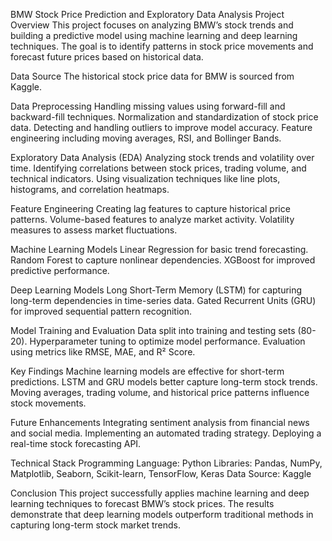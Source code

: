 BMW Stock Price Prediction and Exploratory Data Analysis
Project Overview
This project focuses on analyzing BMW’s stock trends and building a predictive model using machine learning and deep learning techniques. The goal is to identify patterns in stock price movements and forecast future prices based on historical data.

Data Source
The historical stock price data for BMW is sourced from Kaggle.

Data Preprocessing
Handling missing values using forward-fill and backward-fill techniques.
Normalization and standardization of stock price data.
Detecting and handling outliers to improve model accuracy.
Feature engineering including moving averages, RSI, and Bollinger Bands.

Exploratory Data Analysis (EDA)
Analyzing stock trends and volatility over time.
Identifying correlations between stock prices, trading volume, and technical indicators.
Using visualization techniques like line plots, histograms, and correlation heatmaps.

Feature Engineering
Creating lag features to capture historical price patterns.
Volume-based features to analyze market activity.
Volatility measures to assess market fluctuations.

Machine Learning Models
Linear Regression for basic trend forecasting.
Random Forest to capture nonlinear dependencies.
XGBoost for improved predictive performance.

Deep Learning Models
Long Short-Term Memory (LSTM) for capturing long-term dependencies in time-series data.
Gated Recurrent Units (GRU) for improved sequential pattern recognition.

Model Training and Evaluation
Data split into training and testing sets (80-20).
Hyperparameter tuning to optimize model performance.
Evaluation using metrics like RMSE, MAE, and R² Score.

Key Findings
Machine learning models are effective for short-term predictions.
LSTM and GRU models better capture long-term stock trends.
Moving averages, trading volume, and historical price patterns influence stock movements.

Future Enhancements
Integrating sentiment analysis from financial news and social media.
Implementing an automated trading strategy.
Deploying a real-time stock forecasting API.

Technical Stack
Programming Language: Python
Libraries: Pandas, NumPy, Matplotlib, Seaborn, Scikit-learn, TensorFlow, Keras
Data Source: Kaggle

Conclusion
This project successfully applies machine learning and deep learning techniques to forecast BMW’s stock prices. The results demonstrate that deep learning models outperform traditional methods in capturing long-term stock market trends.

